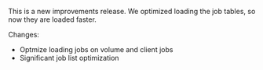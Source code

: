 
This is a new improvements release. We optimized loading the job tables,
so now they are loaded faster.

Changes:
 - Optmize loading jobs on volume and client jobs
 - Significant job list optimization
